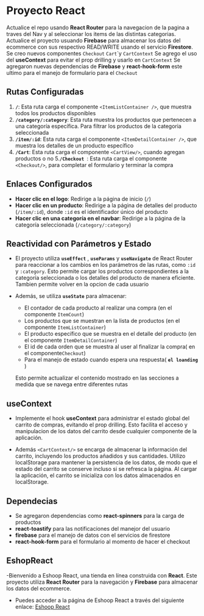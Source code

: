 # Proyecto React 

Actualice el repo usando **React Router** para la navegacion de la pagina a traves del Nav y al seleccionar los items de las distintas categorias.
Actualice el proyecto usuando **Firebase** para almacenar los datos del ecommerce con sus respectivo READ/WRITE usando el servicio **Firestore**.
Se creo nuevos componentes `Checkout` `Cart`´y `CartContext` 
Se agrego el uso del **useContext** para evitar el prop drilling y usarlo en `CartContext`
Se agregaron nuevas dependencias de **Firebase** y **react-hook-form** este ultimo para el manejo de formulario para el `Checkout`

## Rutas Configuradas

1. **`/`**: Esta ruta carga el componente `<ItemListContainer />`, que muestra todos los productos disponibles
2. **`/category/:category`**: Esta ruta muestra los productos que pertenecen a una categoría específica. Para filtrar los productos de la categoria seleccionada
3. **`/item/:id`**: Esta ruta carga el componente `<ItemDetailContainer />`, que muestra los detalles de un producto específico 
4. **`/Cart`**: Esta ruta carga el componente `<CartView/>`, cuando agregan productos o no
5.**`/Checkout `**: Esta ruta carga el componente `<Checkout/>`, para completar el formulario y terminar la compra

## Enlaces Configurados

- **Hacer clic en el logo**: Redirige a la página de inicio (`/`)
- **Hacer clic en un producto**: Redirige a la página de detalles del producto (`/item/:id`), donde `:id` es el identificador único del producto
- **Hacer clic en una categoría en el navbar**: Redirige a la página de la categoría seleccionada (`/category/:category`)

## Reactividad con Parámetros y Estado

- El proyecto utiliza **`useEffect`** , **`useParams`** y **`useNavigate`** de React Router para reaccionar a los cambios en los parámetros de las rutas, como `:id` y `:category`. Esto permite cargar los productos correspondientes a la categoría seleccionada o los detalles del producto de manera eficiente. Tambien permite volver en la opcion de cada usuario
  
- Además, se utiliza **`useState`** para almacenar:
  - El contador de cada producto al realizar una compra (en el componente `ItemCount`)
  - Los productos que se muestran en la lista de productos (en el componente `ItemListContainer`)
  - El producto específico que se muestra en el detalle del producto (en el componente `ItemDetailContainer`)
  - El id de cada orden que se muestra al user al finalizar la compra( en el componente`Checkout`)
  - Para el manejo de estado cuando espera una respuesta( **`el loanding`** )
  
  Esto permite actualizar el contenido mostrado en las secciones a medida que se navega entre diferentes rutas

## useContext
  
  - Implemente el hook **useContext** para administrar el estado global del carrito de compras, evitando el prop drilling. Esto facilita el acceso y manipulacion de los datos del carrito desde cualquier componente de la aplicación.

  - Además `<CartContext/>` se encarga de almacenar la información del carrito, incluyendo los productos añadidos y sus cantidades. Utilizo localStorage para mantener la persistencia de los datos, de modo que el estado del carrito se conserve incluso si se refresca la página. Al cargar la aplicación, el carrito se inicializa con los datos almacenados en localStorage.

## Dependecias
  - Se agregaron dependencias como **react-spinners** para la carga de productos
  - **react-toastify** para las notificaciones del manejor del usuario
  - **firebase** para el manejo de datos con el servicios de firestore
  - **react-hook-form** para el formulario al momento de hacer el checkout
## EshopReact

-Bienvenido a Eshoop React, una tienda en línea construida con **React**. Este proyecto utiliza **React Router** para la navegación y **Firebase** para almacenar los datos del ecommerce.

- Puedes acceder a la página de Eshoop React a través del siguiente enlace:
    [Eshoop React](https://eshoop-react.netlify.app/)